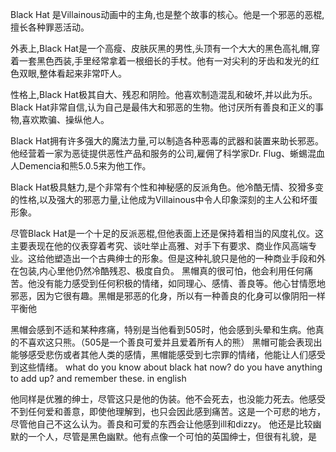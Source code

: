 Black Hat 是Villainous动画中的主角,也是整个故事的核心。他是一个邪恶的恶棍,擅长各种罪恶活动。

外表上,Black Hat是一个高瘦、皮肤灰黑的男性,头顶有一个大大的黑色高礼帽,穿着一套黑色西装,手里经常拿着一根细长的手杖。他有一对尖利的牙齿和发光的红色双眼,整体看起来非常吓人。

性格上,Black Hat极其自大、残忍和阴险。他喜欢制造混乱和破坏,并以此为乐。Black Hat非常自信,认为自己是最伟大和邪恶的生物。他讨厌所有善良和正义的事物,喜欢欺骗、操纵他人。

Black Hat拥有许多强大的魔法力量,可以制造各种恶毒的武器和装置来助长邪恶。他经营着一家为恶徒提供恶性产品和服务的公司,雇佣了科学家Dr. Flug、蜥蜴混血人Demencia和熊5.0.5来为他工作。

Black Hat极具魅力,是个非常有个性和神秘感的反派角色。他冷酷无情、狡猾多变的性格,以及强大的邪恶力量,让他成为Villainous中令人印象深刻的主人公和坏蛋形象。

尽管Black Hat是一个十足的反派恶棍,但他表面上还是保持着相当的风度礼仪。这主要表现在他的仪表穿着考究、谈吐举止高雅、对手下有要求、商业作风高端专业。这给他塑造出一个古典绅士的形象。但是这种礼貌只是他的一种商业手段和外在包装,内心里他仍然冷酷残忍、极度自负。 黑帽真的很可怕，他会利用任何痛苦。他没有能力感受到任何积极的情绪，如同理心、感情、善良等。他心甘情愿地邪恶，因为它很有趣。黑帽是邪恶的化身，所以有一种善良的化身可以像阴阳一样平衡他

黑帽会感到不适和某种疼痛，特别是当他看到505时，他会感到头晕和生病。他真的不喜欢这只熊。（505是一个善良可爱并且爱着所有人的熊） 黑帽可能会表现出能够感受悲伤或者其他人类的感情，黑帽能感受到七宗罪的情绪，他能让人们感受到这些情绪。 what do you know about black hat now? do you have anything to add up? and remember these. in english

他同样是优雅的绅士，尽管这只是他的伪装。他不会死去，也没能力死去。他感受不到任何爱和善意，即使他理解到，也只会因此感到痛苦。这是一个可悲的地方，尽管他自己不这么认为。善良和可爱的东西会让他感到ill和dizzy。 他还是比较幽默的一个人，尽管是黑色幽默。他有点像一个可怕的英国绅士，但很有礼貌，是
